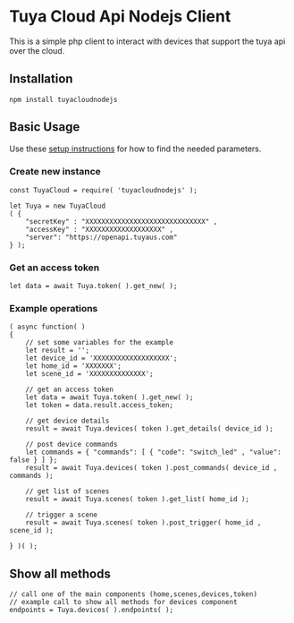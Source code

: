 # Tuya Cloud Api Nodejs Client

This is a simple php client to interact with devices that support the tuya api over the cloud.

## Installation

```
npm install tuyacloudnodejs
```

## Basic Usage

Use these [setup instructions](https://github.com/codetheweb/tuyapi/blob/master/docs/SETUP.md) for how to find the needed parameters.

### Create new instance

```
const TuyaCloud = require( 'tuyacloudnodejs' );

let Tuya = new TuyaCloud
( {
	"secretKey" : "XXXXXXXXXXXXXXXXXXXXXXXXXXXXXX" ,
	"accessKey" : "XXXXXXXXXXXXXXXXXXX" ,
	"server": "https://openapi.tuyaus.com"
} );
```
### Get an access token

```
let data = await Tuya.token( ).get_new( );	
```

### Example operations

```
( async function( )
{
	// set some variables for the example
	let result = '';
	let device_id = 'XXXXXXXXXXXXXXXXXXX';
	let home_id = 'XXXXXXX';
	let scene_id = 'XXXXXXXXXXXXXX';

	// get an access token
	let data = await Tuya.token( ).get_new( );
	let token = data.result.access_token;

	// get device details
	result = await Tuya.devices( token ).get_details( device_id );

	// post device commands
	let commands = { "commands": [ { "code": "switch_led" , "value": false } ] };
	result = await Tuya.devices( token ).post_commands( device_id , commands );

	// get list of scenes
	result = await Tuya.scenes( token ).get_list( home_id );

	// trigger a scene
	result = await Tuya.scenes( token ).post_trigger( home_id , scene_id );

} )( );
```
## Show all methods



```
// call one of the main components (home,scenes,devices,token)
// example call to show all methods for devices component
endpoints = Tuya.devices( ).endpoints( );
	
```

